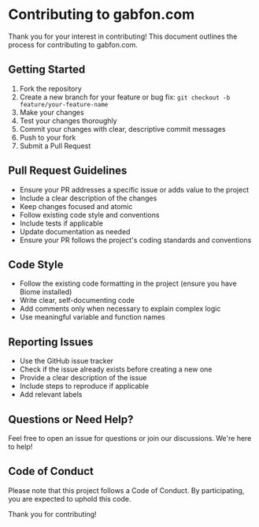 # Contributing to gabfon.com

Thank you for your interest in contributing! This document outlines the process for contributing to gabfon.com.

## Getting Started

1. Fork the repository
2. Create a new branch for your feature or bug fix: `git checkout -b feature/your-feature-name`
3. Make your changes
4. Test your changes thoroughly
5. Commit your changes with clear, descriptive commit messages
6. Push to your fork
7. Submit a Pull Request

## Pull Request Guidelines

- Ensure your PR addresses a specific issue or adds value to the project
- Include a clear description of the changes
- Keep changes focused and atomic
- Follow existing code style and conventions
- Include tests if applicable
- Update documentation as needed
- Ensure your PR follows the project's coding standards and conventions

## Code Style

- Follow the existing code formatting in the project (ensure you have Biome installed)
- Write clear, self-documenting code
- Add comments only when necessary to explain complex logic
- Use meaningful variable and function names

## Reporting Issues

- Use the GitHub issue tracker
- Check if the issue already exists before creating a new one
- Provide a clear description of the issue
- Include steps to reproduce if applicable
- Add relevant labels

## Questions or Need Help?

Feel free to open an issue for questions or join our discussions. We're here to help!

## Code of Conduct

Please note that this project follows a Code of Conduct. By participating, you are expected to uphold this code.

Thank you for contributing!

